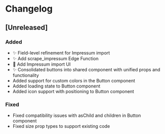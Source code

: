 
# Changelog

## [Unreleased]

### Added
- ✨ Field-level refinement for Impressum import
- ✨ Add scrape_impressum Edge Function
- 🎉 Add Impressum import UI
- ✨ Consolidated buttons into shared component with unified props and functionality
- Added support for custom colors in the Button component
- Added loading state to Button component
- Added icon support with positioning to Button component

### Fixed
- Fixed compatibility issues with asChild and children in Button component
- Fixed size prop types to support existing code

